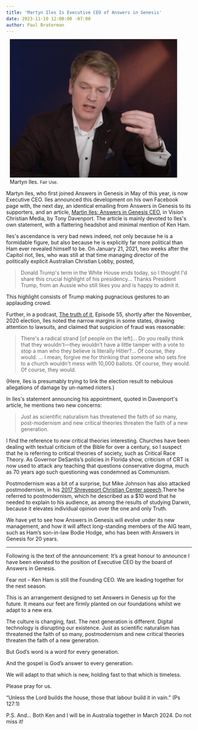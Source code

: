 ```yaml
---
title: 'Martyn Iles Is Executive CEO of Answers in Genesis'
date: 2023-11-10 12:00:00 -07:00
author: Paul Braterman
---
```

<figure class="on-the-left-side" style="margin-top: 10px; margin-right: 40px; margin-bottom: 10px; margin-left: 10px;">
<img src="/uploads/2023/Screenshot 2023-11-10_Iles_600.jpg" alt="Martyn Iles"/>
<figcaption>Martyn Iles. <small>Fair Use</small>.
</figcaption>
</figure>

Martyn Iles, who first joined Answers in Genesis in May of this year, is now Executive CEO. Iles announced this development on his own Facebook page with, the next day, an identical emailing from Answers in Genesis to its supporters, and an article, <a href="https://vision.org.au/faith/martyn-iles-answers-in-genesis-ceo/">Martin Iles: Answers in Genesis CEO</a>, in Vision Christian Media, by Tony Davenport. The article is mainly devoted to Iles's own statement, with a flattering headshot and minimal mention of Ken Ham.

Iles's ascendance is very bad news indeed, not only because he is a formidable figure, but also because he is explicitly far more political than Ham ever revealed himself to be. On January 21, 2021, two weeks after the Capitol riot, Iles, who was still at that time managing director of the politically explicit Australian Christian Lobby, posted,

<!--more-->

<blockquote>Donald Trump's term in the White House ends today, so I thought I'd share this crucial highlight of his presidency... Thanks President Trump, from an Aussie who still likes you and is happy to admit it. </blockquote> 

This highlight consists of Trump making pugnacious gestures to an applauding crowd.

Further, in a podcast, <a href="https://youtu.be/BrBgSjAC7kE">The truth of it</a>, Episode 55, shortly after the November, 2020 election, Iles noted the narrow margins in some states, drawing attention to lawsuits, and claimed that suspicion of fraud was reasonable:  

<blockquote>There's a radical strand [of people on the left]… Do you really think that they wouldn't—they wouldn’t have a little tamper with a vote to stop a man who they believe is literally Hitler?… Of course, they would. … I mean, forgive me for thinking that someone who sets fire to a church wouldn't mess with 10,000 ballots. Of course, they would. Of course, they would.</blockquote>

(Here, Iles is presumably trying to link the election result to nebulous allegations of damage by un-named rioters.)

In Iles's statement announcing his appointment, quoted in Davenport's article, he mentions two new concerns:

<blockquote>Just as scientific naturalism has threatened the faith of so many, post-modernism and new critical theories threaten the faith of a new generation.</blockquote>

I find the reference to <i>new</i> critical theories interesting. Churches have been dealing with textual criticism of the Bible for over a century, so I suspect that he is referring to critical theories of society, such as Critical Race Theory. As Governor DeSantis’s policies in Florida show, criticism of CRT is now used to attack any teaching that questions conservative dogma, much as 70 years ago such questioning was condemned as Communism. 

Postmodernism was a bit of a surprise, but Mike Johnson has also attacked postmodernism, in his <a href="https://3quarksdaily.com/3quarksdaily/2023/10/learning-about-darwin-causes-mass-shootings-according-to-mike-johnson.html">2017 Shreveport Christian Center speech</a>.There he referred to postmodernism, which he described as a $10 word that he needed to explain to his audience, as among the results of studying Darwin, because it elevates individual opinion over the one and only Truth.

We have yet to see how Answers in Genesis will evolve under its new management, and how it will affect long-standing members of the AIG team, such as Ham’s son-in-law Bodie Hodge, who has been with Answers in Genesis for 20 years.

-----

Following is the text of the announcement:
It’s a great honour to announce I have been elevated to the position of Executive CEO by the board of Answers in Genesis.

Fear not &ndash; Ken Ham is still the Founding CEO. We are leading together for the next season.

This is an arrangement designed to set Answers in Genesis up for the future. It means our feet are firmly planted on our foundations whilst we adapt to a new era.

The culture is changing, fast. The next generation is different. Digital technology is disrupting our existence.
Just as scientific naturalism has threatened the faith of so many, postmodernism and new critical theories threaten the faith of a new generation.

But God’s word is a word for every generation.

And the gospel is God’s answer to every generation.

We will adapt to that which is new, holding fast to that which is timeless.

Please pray for us.

“Unless the Lord builds the house, those that labour build it in vain.” (Ps 127:1)

P.S. And… Both Ken and I will be in Australia together in March 2024. Do not miss it!

